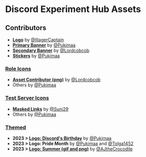 # Discord Experiment Hub Assets

## Contributors

- [**Logo**](https://github.com/discordexperimenthub/deh-assets/blob/main/svg/logo.svg) by [@IllagerCaptain](https://github.com/IllagerCaptain)
- [**Primary Banner**](https://github.com/discordexperimenthub/deh-assets/blob/main/svg/banner_primary.svg) by [@Pukimaa](https://github.com/Pukimaa)
- [**Secondary Banner**](https://github.com/discordexperimenthub/deh-assets/blob/main/svg/banner_secondary.svg) by [@Lordcobcob](https://github.com/Lordcobcob)
- [**Stickers**](https://github.com/discordexperimenthub/deh-assets/tree/main/svg/Stickers) by [@Pukimaa](https://github.com/Pukimaa)

### [Role Icons](https://github.com/discordexperimenthub/deh-assets/tree/main/svg/Role%20Icons)

- [**Asset Contributor (png)**](https://github.com/discordexperimenthub/deh-assets/tree/main/png/Role%20Icons/asset_contributor.png) by [@Lordcobcob](https://github.com/Lordcobcob)
- Others by [@Pukimaa](https://github.com/Pukimaa)

### [Test Server Icons](https://github.com/discordexperimenthub/deh-assets/tree/main/svg/Test%20Server%20Icons)

- [**Masked Links**](https://github.com/discordexperimenthub/deh-assets/tree/main/svg/Test%20Server%20Icons/markdown_support_masked_links.svg) by [@Suni29](https://github.com/Suni29)
- Others by [@Pukimaa](https://github.com/Pukimaa)

### [Themed](https://github.com/discordexperimenthub/deh-assets/tree/main/svg/Themed)

- **2023 > [Logo: Discord's Birthday](https://github.com/discordexperimenthub/deh-assets/tree/main/svg/Themed/logo_discord_birthday.svg)** by [@Pukimaa](https://github.com/Pukimaa)
- **2023 > Logo: Pride Month** by [@Pukimaa](https://github.com/Pukimaa) and [@Tolga1452](https://github.com/Tolga1452)
- **2023 > [Logo: Summer (gif and png)](https://github.com/discordexperimenthub/deh-assets/tree/main/gif/Themed/logo_summer.gif)** by [@AJtheCrocodile](https://github.com/AJtheCrocodile)
